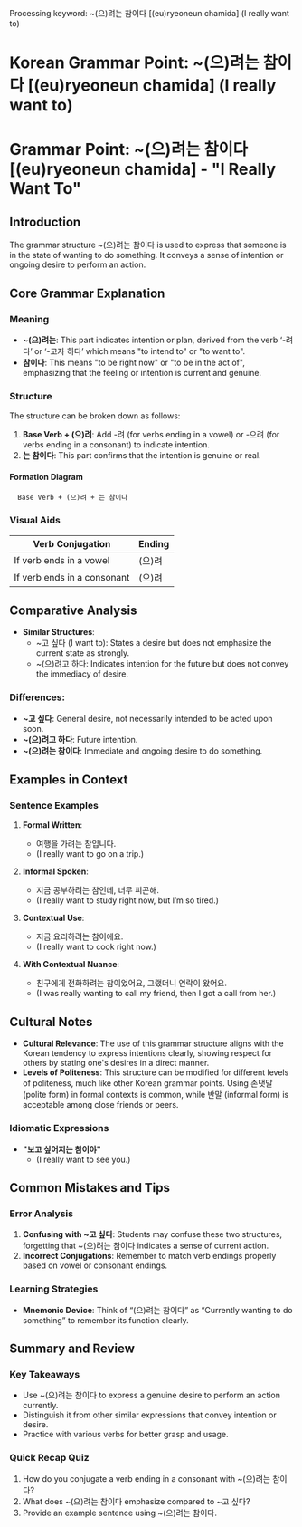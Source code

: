 Processing keyword: ~(으)려는 참이다 [(eu)ryeoneun chamida] (I really want to)
# Korean Grammar Point: ~(으)려는 참이다 [(eu)ryeoneun chamida] (I really want to)
# Grammar Point: ~(으)려는 참이다 [(eu)ryeoneun chamida] - "I Really Want To"
## Introduction
The grammar structure ~(으)려는 참이다 is used to express that someone is in the state of wanting to do something. It conveys a sense of intention or ongoing desire to perform an action.
## Core Grammar Explanation
### Meaning
- **~(으)려는**: This part indicates intention or plan, derived from the verb ‘-려다’ or ‘-고자 하다’ which means "to intend to" or "to want to".
- **참이다**: This means "to be right now" or "to be in the act of", emphasizing that the feeling or intention is current and genuine.
### Structure
The structure can be broken down as follows:
1. **Base Verb + (으)려**: Add -려 (for verbs ending in a vowel) or -으려 (for verbs ending in a consonant) to indicate intention.
2. **는 참이다**: This part confirms that the intention is genuine or real.
#### Formation Diagram
```
  Base Verb + (으)려 + 는 참이다
```
### Visual Aids
| Verb Conjugation | Ending   |
|------------------|----------|
| If verb ends in a vowel | (으)려  |
| If verb ends in a consonant | (으)려  |
## Comparative Analysis
- **Similar Structures**:
  - ~고 싶다 (I want to): States a desire but does not emphasize the current state as strongly.
  - ~(으)려고 하다: Indicates intention for the future but does not convey the immediacy of desire.
### Differences:
- **~고 싶다**: General desire, not necessarily intended to be acted upon soon.
- **~(으)려고 하다**: Future intention.
- **~(으)려는 참이다**: Immediate and ongoing desire to do something.
## Examples in Context
### Sentence Examples
1. **Formal Written**: 
   - 여행을 가려는 참입니다. 
   - (I really want to go on a trip.)
  
2. **Informal Spoken**: 
   - 지금 공부하려는 참인데, 너무 피곤해.
   - (I really want to study right now, but I’m so tired.)
3. **Contextual Use**:
   - 지금 요리하려는 참이에요.
   - (I really want to cook right now.)
   
4. **With Contextual Nuance**:
   - 친구에게 전화하려는 참이었어요, 그랬더니 연락이 왔어요.
   - (I was really wanting to call my friend, then I got a call from her.)
## Cultural Notes
- **Cultural Relevance**: 
  The use of this grammar structure aligns with the Korean tendency to express intentions clearly, showing respect for others by stating one's desires in a direct manner.
- **Levels of Politeness**:
  This structure can be modified for different levels of politeness, much like other Korean grammar points. Using 존댓말 (polite form) in formal contexts is common, while 반말 (informal form) is acceptable among close friends or peers.
### Idiomatic Expressions
- **"보고 싶어지는 참이야"** 
  - (I really want to see you.)
## Common Mistakes and Tips
### Error Analysis
1. **Confusing with ~고 싶다**: Students may confuse these two structures, forgetting that ~(으)려는 참이다 indicates a sense of current action.
2. **Incorrect Conjugations**: Remember to match verb endings properly based on vowel or consonant endings.
### Learning Strategies
- **Mnemonic Device**: Think of “(으)려는 참이다” as “Currently wanting to do something” to remember its function clearly.
## Summary and Review
### Key Takeaways
- Use ~(으)려는 참이다 to express a genuine desire to perform an action currently.
- Distinguish it from other similar expressions that convey intention or desire.
- Practice with various verbs for better grasp and usage.
### Quick Recap Quiz
1. How do you conjugate a verb ending in a consonant with ~(으)려는 참이다?
2. What does ~(으)려는 참이다 emphasize compared to ~고 싶다?
3. Provide an example sentence using ~(으)려는 참이다.
